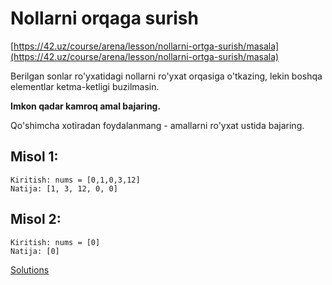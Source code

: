 # Nollarni orqaga surish

[https://42.uz/course/arena/lesson/nollarni-ortga-surish/masala](https://42.uz/course/arena/lesson/nollarni-ortga-surish/masala)

Berilgan sonlar ro'yxatidagi nollarni ro'yxat orqasiga o'tkazing, lekin boshqa elementlar ketma-ketligi buzilmasin.

**Imkon qadar kamroq amal bajaring.**

Qo'shimcha xotiradan foydalanmang - amallarni ro'yxat ustida bajaring.

## Misol 1:

```
Kiritish: nums = [0,1,0,3,12]
Natija: [1, 3, 12, 0, 0]
```

## Misol 2:

```
Kiritish: nums = [0]
Natija: [0]
```

[Solutions](nollarni-ortga-surish/solutions.md)
